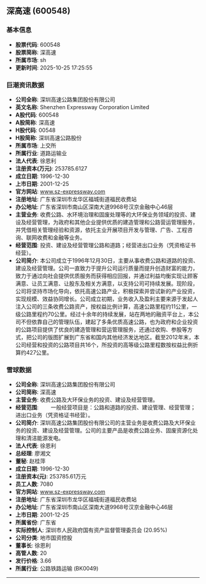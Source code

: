 ## 深高速 (600548)

### 基本信息

- **股票代码**: 600548
- **股票简称**: 深高速
- **所属市场**: sh
- **更新时间**: 2025-10-25 17:25:55

### 巨潮资讯数据

- **公司全称**: 深圳高速公路集团股份有限公司
- **英文名称**: Shenzhen Expressway Corporation Limited
- **A股代码**: 600548
- **A股简称**: 深高速
- **H股代码**: 00548
- **H股简称**: 深圳高速公路股份
- **所属市场**: 上交所
- **所属行业**: 道路运输业
- **法人代表**: 徐恩利
- **注册资本(万元)**: 253785.6127
- **成立日期**: 1996-12-30
- **上市日期**: 2001-12-25
- **官方网站**: www.sz-expressway.com
- **注册地址**: 广东省深圳市龙华区福城街道福民收费站
- **办公地址**: 广东省深圳市南山区深南大道9968号汉京金融中心46层
- **主营业务**: 收费公路、水环境治理和固废处理等的大环保业务领域的投资、建设及经营管理，为政府和其他企业提供优质的建造管理和公路营运管理服务，并凭借相关管理经验和资源，依托主业开展项目开发与管理、广告、工程咨询、联网收费和金融等业务。
- **经营范围**: 投资、建设及经营管理公路和道路；经营进出口业务（凭资格证书经营）。
- **公司简介**: 本公司成立于1996年12月30日，主要从事收费公路和道路的投资、建设及经营管理。公司一直致力于提升公司运行质量而提升创造财富的能力，致力于通过向社会提供优质服务而获得相应回报，并通过利益均衡实现让顾客满意、让员工满意、让股东及相关方满意，以支持公司可持续发展。现阶段，公司将坚持市场化导向，依托高速公路产业，积极探索并尝试新的产业投资，实现规模、效益协同增长。公司成立初期，业务收入及盈利主要来源于发起人注入公司的三条收费公路资产，按权益比例计算，高速公路里程约11公里，一级公路里程约70公里。经过十余年的持续发展，站在两地的融资平台上，本公司不但依靠自己的管理队伍，建起了多条优质高速公路，也为政府和企业投资的公路项目提供了优良的建造管理和营运管理服务，还通过收购、参股等方式，把公司的版图扩展到广东省和国内其他经济发达地区。截至2012年末，本公司经营和投资的公路项目共16个，所投资的高等级公路里程数按权益比例折算约427公里。

### 雪球数据

- **公司全称**: 深圳高速公路集团股份有限公司
- **公司简称**: 深高速
- **主营业务**: 收费公路及大环保业务的投资、建设及经营管理。
- **经营范围**: 　　一般经营项目是：公路和道路的投资、建设管理、经营管理；进出口业务（凭资格证书经营）。
- **公司简介**: 深圳高速公路集团股份有限公司的主营业务是收费公路及大环保业务的投资、建设及经营管理。公司的主要产品是收费公路业务、固废资源化处理和清洁能源发电。
- **法人代表**: 徐恩利
- **总经理**: 廖湘文
- **董秘**: 赵桂萍
- **成立日期**: 1996-12-30
- **注册资本(元)**: 253785.61万元
- **员工人数**: 7080
- **官方网站**: www.sz-expressway.com
- **注册地址**: 广东省深圳市龙华区福城街道福民收费站
- **办公地址**: 广东省深圳市南山区深南大道9968号汉京金融中心46层
- **上市日期**: 2001-12-25
- **所属省份**: 广东省
- **实际控制人**: 深圳市人民政府国有资产监督管理委员会 (20.95%)
- **公司分类**: 地市国资控股
- **董事长**: 徐恩利
- **高管人数**: 20
- **发行价格**: 3.66
- **所属行业**: 公路铁路运输 (BK0049)

---